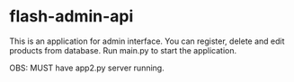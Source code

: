 # flash-admin-api

This is an application for admin interface.
You can register, delete and edit products from database.
Run main.py to start the application.

OBS: MUST have app2.py server running.
